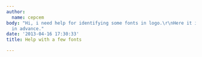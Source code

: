 ```yaml
---
author:
  name: cepcem
body: "Hi, i need help for identifying some fonts in logo.\r\nHere it is:\r\n<img>[[http://sphotos-e.ak.fbcdn.net/hphotos-ak-prn1/542494_254446181321540_125868106_n.jpg]]<img>\r\n\r\nThanks
  in advance."
date: '2013-04-16 17:30:33'
title: Help with a few fonts

---
```

